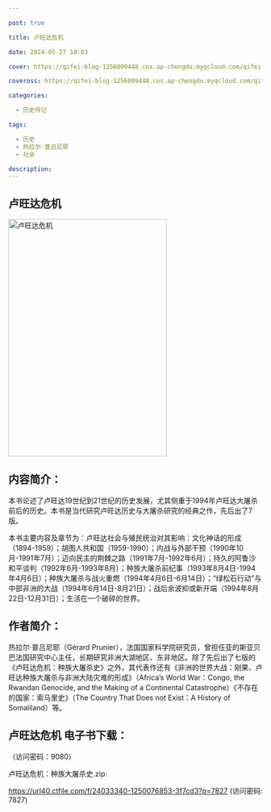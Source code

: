 ```yaml
---

post: true

title: 卢旺达危机

date: 2024-05-27 18:03

cover: https://qifei-blog-1256009448.cos.ap-chengdu.myqcloud.com/qifei-blog/660a04cf9f345e8d0394f551.jpg

coveross: https://qifei-blog-1256009448.cos.ap-chengdu.myqcloud.com/qifei-blog/660a04cf9f345e8d0394f551.jpg

categories:

  - 历史传记

tags:

  - 历史
  - 热拉尔·普吕尼耶
  - 社会

description:
---
```


## 卢旺达危机
<img alt="卢旺达危机 " class="aligncenter loading" data-was-processed="true" decoding="async" fetchpriority="high" height="471" src="https://qifei-blog-1256009448.cos.ap-chengdu.myqcloud.com/qifei-blog/660a04cf9f345e8d0394f551.jpg " style="cursor: zoom-in;" width="314"/>

## 内容简介：

本书论述了卢旺达19世纪到21世纪的历史发展，尤其侧重于1994年卢旺达大屠杀前后的历史。本书是当代研究卢旺达历史与大屠杀研究的经典之作，先后出了7版。

本书主要内容及章节为：卢旺达社会与殖民统治对其影响：文化神话的形成（1894-1959）；胡图人共和国（1959-1990）；内战与外部干预（1990年10月-1991年7月）；迈向民主的荆棘之路（1991年7月-1992年6月）；持久的阿鲁沙和平谈判（1992年6月-1993年8月）；种族大屠杀前纪事（1993年8月4日-1994年4月6日）；种族大屠杀与战火重燃（1994年4月6日-6月14日）；“绿松石行动”与中部非洲的大战（1994年6月14日-8月21日）；战后余波抑或新开端（1994年8月22日-12月31日）；生活在一个破碎的世界。

## 作者简介：

热拉尔·普吕尼耶（Gérard Prunier），法国国家科学院研究员，曾担任亚的斯亚贝巴法国研究中心主任，长期研究非洲大湖地区、东非地区。除了先后出了七版的《卢旺达危机：种族大屠杀史》之外，其代表作还有《非洲的世界大战：刚果、卢旺达种族大屠杀与非洲大陆灾难的形成》（Africa’s World War：Congo, the Rwandan Genocide, and the Making of a Continental Catastrophe）《不存在的国家：索马里史》（The Country That Does not Exist：A History of Somaliland）等。

## 卢旺达危机 电子书下载：

 （访问密码：9080）

卢旺达危机：种族大屠杀史.zip: 

https://url40.ctfile.com/f/24033340-1250076853-3f7cd3?p=7827 (访问密码: 7827)

